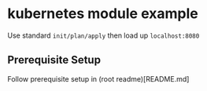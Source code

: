 # kubernetes module example

Use standard `init/plan/apply` then load up `localhost:8080`

## Prerequisite Setup

Follow prerequisite setup in (root readme)[README.md]